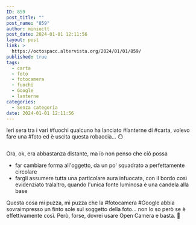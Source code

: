```yaml
---
ID: 859
post_title: ""
post_name: "859"
author: minioctt
post_date: 2024-01-01 12:11:56
layout: post
link: >
  https://octospacc.altervista.org/2024/01/01/859/
published: true
tags:
  - carta
  - foto
  - fotocamera
  - fuochi
  - Google
  - lanterne
categories:
  - Senza categoria
date: 2024-01-01 12:11:56
---
```

<!-- wp:paragraph -->
<p>Ieri sera tra i vari #fuochi qualcuno ha lanciato #lanterne di #carta, volevo fare una #foto ed è uscita questa robaccia... 😶</p>
<!-- /wp:paragraph -->

<!-- wp:paragraph -->
<p></p>
<!-- /wp:paragraph -->

<!-- wp:image {"id":858,"sizeSlug":"large"} -->
<figure class="wp-block-image size-large"><img src="https://octospacc.altervista.org/wp-content/uploads/2024/01/image_editor_output_image-1316998584-17041070058682880139517784872345-960x925.jpg" alt="" class="wp-image-858"/></figure>
<!-- /wp:image -->

<!-- wp:paragraph -->
<p></p>
<!-- /wp:paragraph -->

<!-- wp:paragraph -->
<p>Ora, ok, era abbastanza distante, ma io non penso che ciò possa</p>
<!-- /wp:paragraph -->

<!-- wp:list -->
<ul><!-- wp:list-item -->
<li>far cambiare forma all'oggetto, da un po' squadrato a perfettamente circolare</li>
<!-- /wp:list-item -->

<!-- wp:list-item -->
<li>fargli assumere tutta una particolare aura infuocata, con il bordo così evidenziato tralaltro, quando l'unica fonte luminosa è una candela alla base</li>
<!-- /wp:list-item --></ul>
<!-- /wp:list -->

<!-- wp:paragraph -->
<p>Questa cosa mi puzza, mi puzza che la #fotocamera #Google abbia sovraimpresso un finto sole sul soggetto della foto... non lo so però se è effettivamente così. Però, forse, dovrei usare Open Camera e basta. 😤</p>
<!-- /wp:paragraph -->